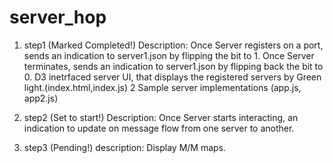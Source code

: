 # server_hop

1. step1 (Marked Completed!)
   Description: Once Server registers on a port, sends an indication to server1.json by flipping the bit to 1.
                Once Server terminates, sends an indication to server1.json by flipping back the bit to 0.
                D3 inetrfaced server UI, that displays the registered servers by Green light.(index.html,index.js)
                2 Sample server implementations (app.js, app2.js)

2. step2 (Set to start!)
   Description: Once Server starts interacting, an indication to update on message flow from one server to another.

3. step3 (Pending!)
   description: Display M/M maps.
